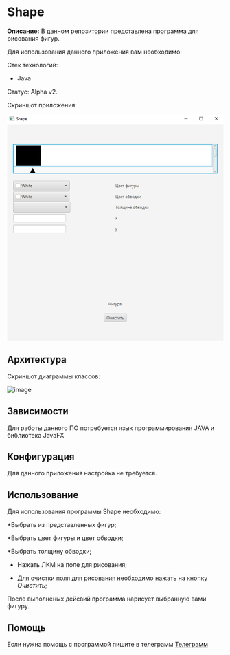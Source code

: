# Shape
**Описание:** В данном репозитории представлена программа для рисования фигур.

Для использования данного приложения вам необходимо:


Стек технологий:

* Java
  
Статус: Alpha v2.

Скриншот приложения:

![image](https://github.com/ZXCpikachu/Shape/blob/main/Shape1.PNG)

## Архитектура

Скриншот диаграммы классов:

![image](https://github.com/ZXCpikachu/Shape/blob/main/Сlasses.PNG)

## Зависимости

Для работы данного ПО потребуется язык программирования JAVA и библиотека JavaFX


## Конфигурация

Для данного приложения настройка не требуется.

## Использование 

Для использования программы Shape необходимо:

*Выбрать из представленных фигур;

*Выбрать цвет фигуры и цвет обводки;

*Выбрать толщину обводки;

* Нажать ЛКМ на поле для рисования;

* Для очистки поля для рисования необходимо нажать на кнопку *Очистить*;

После выполненых дейсвий программа нарисует выбранную вами фигуру.

## Помощь

Если нужна помощь с программой пишите в телеграмм [Телеграмм](https://t.me/Nazerika)

